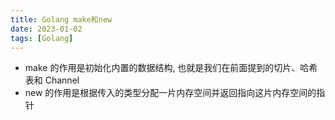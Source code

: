 ```yaml
---
title: Golang make和new
date: 2023-01-02
tags: [Golang]
---
```




- make 的作用是初始化内置的数据结构, 也就是我们在前面提到的切片、哈希表和 Channel
- new 的作用是根据传入的类型分配一片内存空间并返回指向这片内存空间的指针



